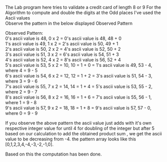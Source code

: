 The Lab program here tries to validate a credit card of length 8 or 9
For the Algorithm to compute and double the digits at the Odd places I've used the Ascii values <br />
Observe the pattern in the below displayed  Observed Pattern<br />

Observed Pattern:<br />
0's ascii value is 48, 0 x 2 = 0's ascii value is 48, 48 + 0 <br />
1's ascii value is 49, 1 x 2 = 2's ascii value is 50, 49 + 1 <br />
2's ascii value is 50, 2 x 2 = 4's ascii value is 52, 50 + 2 <br />
3's ascii value is 51, 3 x 2 = 6's ascii value is 54, 51 + 3 <br />
4's ascii value is 52, 4 x 2 = 8's ascii value is 56, 52 + 4 <br />
5's ascii value is 53, 5 x 2 = 10, 10 = 1 + 0 = 1's ascii value is 49, 53 - 4, where 4 = 9 - 5 <br /> 
6's ascii value is 54, 6 x 2 = 12, 12 = 1 + 2 = 3's ascii value is 51, 54 - 3, where 3 = 9 - 6 <br /> 
7's ascii value is 55, 7 x 2 = 14, 14 = 1 + 4 = 5's ascii value is 53, 55 - 2, where 2 = 9 - 7 <br />
8's ascii value is 56, 8 x 2 = 16, 16 = 1 + 6 = 7's ascii value is 55, 56 - 1, where 1 = 9 - 8 <br />
9's ascii value is 57, 9 x 2 = 18, 18 = 1 + 8 = 9's ascii value is 57, 57 - 0, where 0 = 9 - 9 <br />

If you  observe the above pattern the ascii value just adds with it's own respective integer value for until 4 for doubling of the integer but after 5 based on our calculation to add the obtained product sum , we get the ascii value to be decreasing from -4. the pattern array looks like this [0,1,2,3,4,-4,-3,-2,-1,0]. <br />

Based on this the computation has been done.